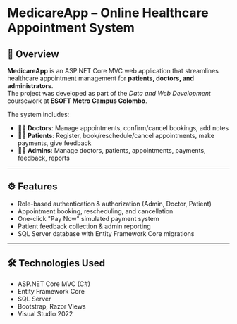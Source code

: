 # MedicareApp – Online Healthcare Appointment System

## 📌 Overview
**MedicareApp** is an ASP.NET Core MVC web application that streamlines healthcare appointment management for **patients, doctors, and administrators**.  
The project was developed as part of the *Data and Web Development* coursework at **ESOFT Metro Campus Colombo**.

The system includes:
- 👨‍⚕️ **Doctors**: Manage appointments, confirm/cancel bookings, add notes  
- 👩‍💼 **Patients**: Register, book/reschedule/cancel appointments, make payments, give feedback  
- 🧑‍💻 **Admins**: Manage doctors, patients, appointments, payments, feedback, reports  

---

## ⚙️ Features
- Role-based authentication & authorization (Admin, Doctor, Patient)  
- Appointment booking, rescheduling, and cancellation  
- One-click "Pay Now" simulated payment system  
- Patient feedback collection & admin reporting  
- SQL Server database with Entity Framework Core migrations  

---

## 🛠️ Technologies Used
- ASP.NET Core MVC (C#)  
- Entity Framework Core  
- SQL Server  
- Bootstrap, Razor Views  
- Visual Studio 2022  
